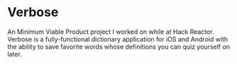 # Verbose
An Minimum Viable Product project I worked on while at Hack Reactor. Verbose is a fully-functional dictionary application for iOS and Android with the ability to save favorite words whose definitions you can quiz yourself on later.

